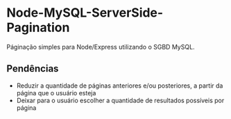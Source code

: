 # Node-MySQL-ServerSide-Pagination
 
Páginação simples para Node/Express utilizando o SGBD MySQL.

## Pendências
- Reduzir a quantidade de páginas anteriores e/ou posteriores, a partir da página que o usuário esteja
- Deixar para o usuário escolher a quantidade de resultados possíveis por página
